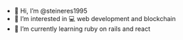 - 👋 Hi, I’m @steineres1995
- 👀 I’m interested in 💻 web development and blockchain 
- 🌱 I’m currently learning ruby on rails and react

<!---
steineres1995/steineres1995 is a ✨ special ✨ repository because its `README.md` (this file) appears on your GitHub profile.
You can click the Preview link to take a look at your changes.
--->
